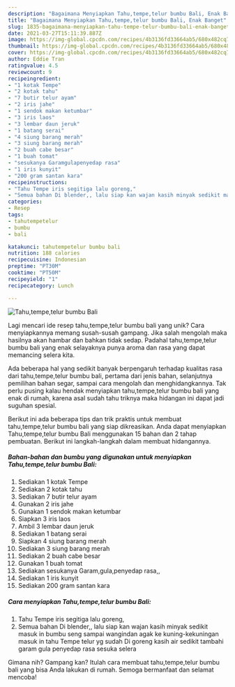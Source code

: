 ```yaml
---
description: "Bagaimana Menyiapkan Tahu,tempe,telur bumbu Bali, Enak Banget"
title: "Bagaimana Menyiapkan Tahu,tempe,telur bumbu Bali, Enak Banget"
slug: 1835-bagaimana-menyiapkan-tahu-tempe-telur-bumbu-bali-enak-banget
date: 2021-03-27T15:11:39.887Z
image: https://img-global.cpcdn.com/recipes/4b3136fd33664ab5/680x482cq70/tahutempetelur-bumbu-bali-foto-resep-utama.jpg
thumbnail: https://img-global.cpcdn.com/recipes/4b3136fd33664ab5/680x482cq70/tahutempetelur-bumbu-bali-foto-resep-utama.jpg
cover: https://img-global.cpcdn.com/recipes/4b3136fd33664ab5/680x482cq70/tahutempetelur-bumbu-bali-foto-resep-utama.jpg
author: Eddie Tran
ratingvalue: 4.5
reviewcount: 9
recipeingredient:
- "1 kotak Tempe"
- "2 kotak tahu"
- "7 butir telur ayam"
- "2 iris jahe"
- "1 sendok makan ketumbar"
- "3 iris laos"
- "3 lembar daun jeruk"
- "1 batang serai"
- "4 siung barang merah"
- "3 siung barang merah"
- "2 buah cabe besar"
- "1 buah tomat"
- "sesukanya Garamgulapenyedap rasa"
- "1 iris kunyit"
- "200 gram santan kara"
recipeinstructions:
- "Tahu Tempe iris segitiga lalu goreng,"
- "Semua bahan Di blender,, lalu siap kan wajan kasih minyak sedikit masuk in bumbu seng sampai wangindan agak ke kuning-kekuningan masuk in tahu Tempe telur yg sudah Di goreng kasih air sedikit tambahi garam gula penyedap rasa sesuka selera"
categories:
- Resep
tags:
- tahutempetelur
- bumbu
- bali

katakunci: tahutempetelur bumbu bali 
nutrition: 188 calories
recipecuisine: Indonesian
preptime: "PT30M"
cooktime: "PT50M"
recipeyield: "1"
recipecategory: Lunch

---
```



![Tahu,tempe,telur bumbu Bali](https://img-global.cpcdn.com/recipes/4b3136fd33664ab5/680x482cq70/tahutempetelur-bumbu-bali-foto-resep-utama.jpg)

Lagi mencari ide resep tahu,tempe,telur bumbu bali yang unik? Cara menyiapkannya memang susah-susah gampang. Jika salah mengolah maka hasilnya akan hambar dan bahkan tidak sedap. Padahal tahu,tempe,telur bumbu bali yang enak selayaknya punya aroma dan rasa yang dapat memancing selera kita.

Ada beberapa hal yang sedikit banyak berpengaruh terhadap kualitas rasa dari tahu,tempe,telur bumbu bali, pertama dari jenis bahan, selanjutnya pemilihan bahan segar, sampai cara mengolah dan menghidangkannya. Tak perlu pusing kalau hendak menyiapkan tahu,tempe,telur bumbu bali yang enak di rumah, karena asal sudah tahu triknya maka hidangan ini dapat jadi suguhan spesial.




Berikut ini ada beberapa tips dan trik praktis untuk membuat tahu,tempe,telur bumbu bali yang siap dikreasikan. Anda dapat menyiapkan Tahu,tempe,telur bumbu Bali menggunakan 15 bahan dan 2 tahap pembuatan. Berikut ini langkah-langkah dalam membuat hidangannya.

<!--inarticleads1-->

##### Bahan-bahan dan bumbu yang digunakan untuk menyiapkan Tahu,tempe,telur bumbu Bali:

1. Sediakan 1 kotak Tempe
1. Sediakan 2 kotak tahu
1. Sediakan 7 butir telur ayam
1. Gunakan 2 iris jahe
1. Gunakan 1 sendok makan ketumbar
1. Siapkan 3 iris laos
1. Ambil 3 lembar daun jeruk
1. Sediakan 1 batang serai
1. Siapkan 4 siung barang merah
1. Sediakan 3 siung barang merah
1. Sediakan 2 buah cabe besar
1. Gunakan 1 buah tomat
1. Sediakan sesukanya Garam,gula,penyedap rasa,,
1. Sediakan 1 iris kunyit
1. Sediakan 200 gram santan kara




<!--inarticleads2-->

##### Cara menyiapkan Tahu,tempe,telur bumbu Bali:

1. Tahu Tempe iris segitiga lalu goreng,
1. Semua bahan Di blender,, lalu siap kan wajan kasih minyak sedikit masuk in bumbu seng sampai wangindan agak ke kuning-kekuningan masuk in tahu Tempe telur yg sudah Di goreng kasih air sedikit tambahi garam gula penyedap rasa sesuka selera




Gimana nih? Gampang kan? Itulah cara membuat tahu,tempe,telur bumbu bali yang bisa Anda lakukan di rumah. Semoga bermanfaat dan selamat mencoba!
